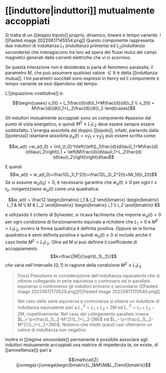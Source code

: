 # [[induttore|induttori]] mutualmente accoppiati
Si tratta di un [[doppio bipolo]] proprio, dinamico, lineare e tempo variante.
 ![[Pasted image 20220617145554.png]]
 Questo componente rappresenta due induttori di induttanza $L_1$ (*induttanza primaria*) ed $L_2$(*induttanza secondaria*) che interagiscono tra loro ad opera dei flussi mutui dei campi magnetici generati dalle correnti elettriche che vi ci scorrono.
 
 Se questa interazione non è desiderata si parla di fenomeno parassita, il parametro $M$, che può assumere qualsiasi valore $\in \mathbb{R}$ è detta [[induttanza mutua]]. I tre parametri succitati sono espressi in henry ed il componente è tempo-variante se essi dipendono dal tempo.
 
 L'[[equazione costitutiva]] è:
 
$$\begin{cases}
	v_1(t) = L_1\frac{d}{dt}i_1+M\frac{d}{dt}i_2 \\
	v_2(t) = M\frac{d}{dt}i_1+L_2\frac{d}{dt}i_2
\end{cases}$$

Gli induttori mutualmente accoppiati sono un componente #passivo dal punto di vista energetico, e quindi $M^2\leq L_1L_2$ deve essere sempre essere soddisfatto.
L'energia assorbita dal doppio [[bipolo]], infatti, partendo dalla [[potenza]] istantane assorbita $p_a(t) = v_1i_1+v_2i_2$ può essere scritta come:

$$w_a(t) =w_a(t_0) + \int_{t_0}^t\left(\left(L_1\frac{d}{d\tau}i_1+M\frac{d}{d\tau}i_2\right)i_1 + \left(M\frac{d}{d\tau}i_1+L_2\frac{d}{d\tau}i_2\right)\right)d\tau$$

E quindi
$$w_a(t) = w_a(t_0)+\frac12L_1i_1^2(t)+\frac12L_2i_2^2(t)+Mi_1(t)i_2(t)$$
Se si assume $w_a(t_0) = 0$, è necessario garantire che $w_a(t) \geq 0$ per ogni $t\geq t_0$. riorganizziamo $w_a(t)$ come una quadratica:

$$w_a(t) = \frac12
	\begin{bmatrix}
	i_1 & i_2
	\end{bmatrix}
	\begin{bmatrix}
	L_1 & M \\
	M & L_2
	\end{bmatrix}
	\begin{bmatrix}
	i_1 \\
	i_2
	\end{bmatrix}
$$

e utilizando il criterio di Sylvester, si ricava facilmente che imporre $w_a(t)>0$ per ogni condizione di funzionamento equivale a richidere che $L_1 > 0$ e $M^2 < L_1L_2$, ovvero la forma quadratica è definita positiva. Oppure se la forma quadratica è semi definita positiva e quindi $w_a(t) \geq 0$ si include anche il caso limite $M^2 = L_1L_2$.
Oltre ad M si può definire il coefficiente di accoppiamento.
$$k=\frac{|M|}{\sqrt{L_1L_2}}$$ che varia nell'intervallo $[0, 1]$ in ragione della condizione $M^2\leq L_1L_2$

>[!oss]
>Prendiamo in considerazione dell'induttanza equivalente che si ottiene collegando in serie equiversa o controvers ed in parallelo equiverso o controverso gli induttori primario e secondario
![[Pasted image 20220617170529.png]]![[Pasted image 20220617170540.png]]
>
>Nel caso della serie equiversa e controversa si ottiene un induttore di induttanza equivalente pari a 
>$L_+^S =L_1+L_2+2M$ ed $L_-^S=L_1+L_2-2M$, rispettivamente.
>Nel caso del collegamento parallelo invece $L_+^p=\frac{L_1L_2-M^2}{L_1+L_2-2M}$ ed $L_-^p=\frac{L_1L_2-M^2}{L_1+L_2+2M}$.
>Notiamo che intutti questi casi otteniamo un valore di induttanza non negativo


Inoltre in [[regime sinusoidale]] permanente è possibile associare agli induttori mutuamente accoppiati una matrice di impedenza (e, se esiste, di [[ammettenza]]) pari a

$$\mathcal{Z}(j\omega)=j\omega\begin{bmatrix}L_1&M\\M&L_2\end{bmatrix}$$

